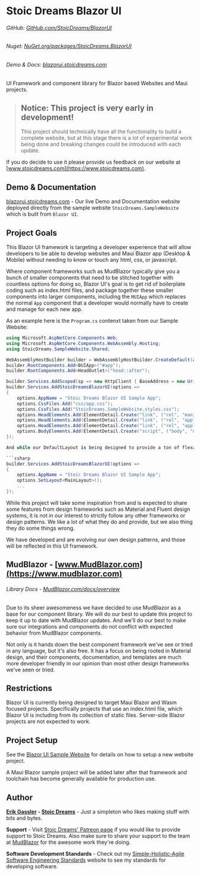 # Stoic Dreams Blazor UI
###### GitHub: [GitHub.com/StoicDreams/BlazorUI](https://github.com/StoicDreams/BlazorUI)
###### Nuget: [NuGet.org/packages/StoicDreams.BlazorUI](https://nuget.org/packages/StoicDreams.BlazorUI)
###### Demo & Docs: [blazorui.stoicdreams.com](https://blazorui.stoicdreams.com)

UI Framework and component library for Blazor based Websites and Maui projects.

> ## **Notice:** This project is very early in development!
> This project should technically have all the functionality to build a complete website, but at this stage there is a lot of experimental work being done and breaking changes could be introduced with each update.

If you do decide to use it please provide us feedback on our website at [www.stoicdreams.com](https://www.stoicdreams.com).

## Demo & Documentation

[blazorui.stoicdreams.com](https://blazorui.stoicdreams.com) - Our live Demo and Documentation website deployed directly from the sample website `StoicDreams.SampleWebsite` which is built from `Blazor UI`.

## Project Goals

This Blazor UI framework is targeting a developer experience that will allow developers to be able to develop websites and Maui Blazor app (Desktop & Mobile) without needing to know or touch any html, css, or javascript.

Where component frameworks such as MudBlazor typically give you a bunch of smaller components that need to be stitched together with countless options for doing so, Blazor UI's goal is to get rid of boilerplate coding such as index.html files, and package together these smaller components into larger components, including the `MUIApp` which replaces the normal `App` component that a developer would normally have to create and manage for each new app.

As an example here is the `Program.cs` contenxt taken from our Sample Website:
```csharp
using Microsoft.AspNetCore.Components.Web;
using Microsoft.AspNetCore.Components.WebAssembly.Hosting;
using StoicDreams.SampleWebsite.Shared;

WebAssemblyHostBuilder builder = WebAssemblyHostBuilder.CreateDefault(args);
builder.RootComponents.Add<BUIApp>("#app");
builder.RootComponents.Add<HeadOutlet>("head::after");

builder.Services.AddScoped(sp => new HttpClient { BaseAddress = new Uri(builder.HostEnvironment.BaseAddress) });
builder.Services.AddStoicDreamsBlazorUI(options =>
{
	options.AppName = "Stoic Dreams Blazor UI Sample App";
	options.CssFiles.Add("css/app.css");
	options.CssFiles.Add("StoicDreams.SampleWebsite.styles.css");
	options.HeadElements.Add(ElementDetail.Create("link", ("rel", "manifest")));
	options.HeadElements.Add(ElementDetail.Create("link", ("rel", "apple-touch-icon"), ("sizes", "512x512"), ("href", "icon-512.png")));
	options.HeadElements.Add(ElementDetail.Create("link", ("rel", "apple-touch-icon"), ("sizes", "192x192"), ("href", "icon-192.png")));
	options.BodyElements.Add(ElementDetail.Create("script", ("body", "navigator.serviceWorker.register('service-worker.js');"), ("type", "text/javascript")));
});

And while our DefaultLayout is being designed to provide a ton of flexability through simple config changes, we recognize some developers will want to do layouts that follow their own standards, so we allow a simple mechanism to set your own layout.

```csharp
builder.Services.AddStoicDreamsBlazorUI(options =>
{
	options.AppName = "Stoic Dreams Blazor UI Sample App";
	options.SetLayout<MainLayout>();
	...
});

```

While this project will take some inspiration from and is expected to share some features from design frameworks such as Material and Fluent design systems, it is not in our interest to strictly follow any other frameworks or design patterns. We like a lot of what they do and provide, but we also thing they do some things wrong.

We have developed and are evolving our own design patterns, and those will be reflected in this UI framework.


## MudBlazor - [www.MudBlazor.com](https://www.mudblazor.com)
###### Library Docs - [MudBlazor.com/docs/overview](https://mudblazor.com/docs/overview)

Due to its sheer awesomeness we have decided to use MudBlazor as a base for our component library. We will do our best to update this project to keep it up to date with MudBlazor updates. And we'll do our best to make sure our integrations and components do not conflict with expected behavior from MudBlazor components.

Not only is it hands down the best component framework we've see or tried in any language, but it's also free. It has a focus on being rooted in Material design, and their components, documentation, and templates are much more developer friendly in our opinion than most other design frameworks we've seen or tried.

## Restrictions

Blazor UI is currently being designed to target Maui Blazor and Wasm focused projects. Specifically projects that use an index.html file, which Blazor UI is including from its collection of static files. Server-side Blazor projects are not expected to work.

## Project Setup

See the [Blazor UI Sample Website](https://github.com/StoicDreams/BlazorUI/tree/main/StoicDreams.SampleWebsite) for details on how to setup a new website project.

A Maui Blazor sample project will be added later after that framework and toolchain has become generally available for production use.


## Author

**[Erik Gassler](https://www.erikgassler.com/home) - [Stoic Dreams](https://www.stoicdreams.com/home)** - Just a simpleton who likes making stuff with bits and bytes.

**Support** - Visit [Stoic Dreams' Patreon page](https://www.patreon.com/stoicdreams) if you would like to provide support to Stoic Dreams.
Also make sure to share your support to the team at [MudBlazor](https://github.com/sponsors/MudBlazor) for the awesome work they're doing.


**Software Development Standards** - Check out my [Simple-Holistic-Agile Software Engineering Standards](https://www.softwarestandards.dev/home) website to see my standards for developing software.
